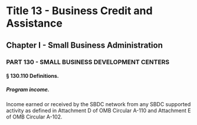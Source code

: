 
# Title 13 - Business Credit and Assistance
## Chapter I - Small Business Administration
### PART 130 - SMALL BUSINESS DEVELOPMENT CENTERS
#### § 130.110 Definitions.
##### Program income.

Income earned or received by the SBDC network from any SBDC supported activity as defined in Attachment D of OMB Circular A-110 and Attachment E of OMB Circular A-102.
